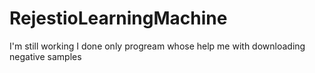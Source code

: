 # RejestioLearningMachine
I'm still working
I done only progream whose help me with downloading negative samples
